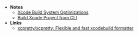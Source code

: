 - **Notes**
	- [Xcode Build System Optimizations](Xcode%20Build%20System%20Optimizations.md)
	- [Build Xcode Project from CLI](Build%20Xcode%20Project%20from%20CLI.md)
- **Links**
	- [xcpretty/xcpretty: Flexible and fast xcodebuild formatter](https://github.com/xcpretty/xcpretty)
